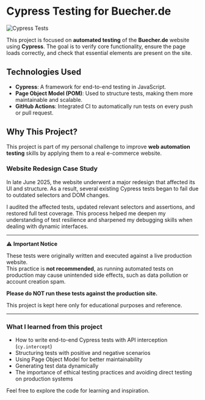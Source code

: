 # Cypress Testing for Buecher.de

![Cypress Tests](https://github.com/novikova-y/cypress-buecher.de/actions/workflows/cypress.yml/badge.svg)

This project is focused on **automated testing** of the **Buecher.de** website using **Cypress**. The goal is to verify core functionality, ensure the page loads correctly, and check that essential elements are present on the site.

## Technologies Used
- **Cypress**: A framework for end-to-end testing in JavaScript.
- **Page Object Model (POM)**: Used to structure tests, making them more maintainable and scalable.
- **GitHub Actions**: Integrated CI to automatically run tests on every push or pull request.

## Why This Project?
This project is part of my personal challenge to improve **web automation testing** skills by applying them to a real e-commerce website.

### Website Redesign Case Study
In late June 2025, the website underwent a major redesign that affected its UI and structure. As a result, several existing Cypress tests began to fail due to outdated selectors and DOM changes.

I audited the affected tests, updated relevant selectors and assertions, and restored full test coverage. This process helped me deepen my understanding of test resilience and sharpened my debugging skills when dealing with dynamic interfaces.

---

⚠️ **Important Notice**

These tests were originally written and executed against a live production website.  
This practice is **not recommended**, as running automated tests on production may cause unintended side effects, such as data pollution or account creation spam.

**Please do NOT run these tests against the production site.**  

This project is kept here only for educational purposes and reference.

---

### What I learned from this project

- How to write end-to-end Cypress tests with API interception (`cy.intercept`)
- Structuring tests with positive and negative scenarios
- Using Page Object Model for better maintainability
- Generating test data dynamically
- The importance of ethical testing practices and avoiding direct testing on production systems

Feel free to explore the code for learning and inspiration.
